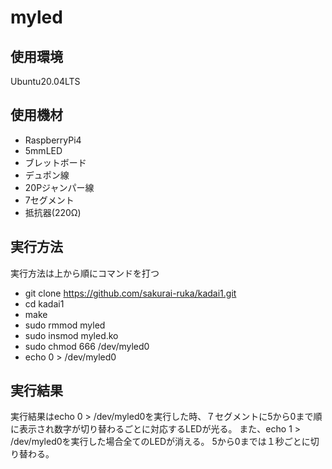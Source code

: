 # myled
##  使用環境 
  Ubuntu20.04LTS
##  使用機材　
- RaspberryPi4
- 5mmLED
- ブレットボード
- デュポン線
- 20Pジャンパー線
- 7セグメント
- 抵抗器(220Ω)
##  実行方法
  実行方法は上から順にコマンドを打つ
  - git clone https://github.com/sakurai-ruka/kadai1.git
  - cd kadai1
  - make
  - sudo rmmod myled
  - sudo insmod myled.ko
  - sudo chmod 666 /dev/myled0
  - echo 0 > /dev/myled0
##  実行結果
  実行結果はecho 0 > /dev/myled0を実行した時、７セグメントに5から0まで順に表示され数字が切り替わるごとに対応するLEDが光る。
  また、echo 1 > /dev/myled0を実行した場合全てのLEDが消える。
  5から0までは１秒ごとに切り替わる。
